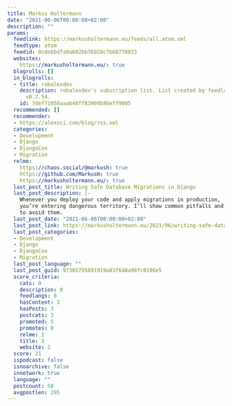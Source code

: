 ```yaml
---
title: Markus Holtermann
date: "2021-06-06T00:00:00+02:00"
description: ""
params:
  feedlink: https://markusholtermann.eu/feeds/all.atom.xml
  feedtype: atom
  feedid: 0cdebbdfa9a602bb76928c7b60770833
  websites:
    https://markusholtermann.eu/: true
  blogrolls: []
  in_blogrolls:
  - title: robalexdev
    description: robalexdev's subscription list. List created by feedlandDatabase
      v0.7.54.
    id: 7def71058aaab40ff83909b86eff9005
  recommended: []
  recommender:
  - https://alexsci.com/blog/rss.xml
  categories:
  - Development
  - Django
  - DjangoCon
  - Migration
  relme:
    https://chaos.social/@markush: true
    https://github.com/MarkusH: true
    https://markusholtermann.eu/: true
  last_post_title: Writing Safe Database Migrations in Django
  last_post_description: |-
    Whenever you deploy your code and apply migrations in production,
    you’re entering dangerous territory. I’ll show common pitfalls and ways
    to avoid them.
  last_post_date: "2021-06-06T00:00:00+02:00"
  last_post_link: https://markusholtermann.eu/2021/06/writing-safe-database-migrations-in-django/
  last_post_categories:
  - Development
  - Django
  - DjangoCon
  - Migration
  last_post_language: ""
  last_post_guid: 97365755891919a83f648a98fc0196e5
  score_criteria:
    cats: 0
    description: 0
    feedlangs: 0
    hasContent: 3
    hasPosts: 3
    postcats: 3
    promoted: 5
    promotes: 0
    relme: 2
    title: 3
    website: 2
  score: 21
  ispodcast: false
  isnoarchive: false
  innetwork: true
  language: ""
  postcount: 58
  avgpostlen: 295
---
```

